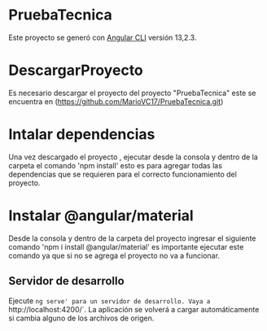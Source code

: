 # PruebaTecnica

Este proyecto se generó con [Angular CLI](https://github.com/angular/angular-cli) versión 13,2.3.

# DescargarProyecto

Es necesario descargar el proyecto del proyecto "PruebaTecnica" este se encuentra en (https://github.com/MarioVC17/PruebaTecnica.git)

# Intalar dependencias 

Una vez descargado el proyecto , ejecutar desde la consola y dentro de la carpeta el comando 'npm install' esto es para agregar todas 
las dependencias que se requieren para el correcto funcionamiento del proyecto.

# Instalar @angular/material

Desde la consola y dentro de la carpeta del proyecto ingresar el siguiente comando 'npm i install @angular/material' es importante ejecutar este
comando ya que si no se agrega el proyecto no va a funcionar.

## Servidor de desarrollo

Ejecute `ng serve' para un servidor de desarrollo. Vaya a `http://localhost:4200/`. La aplicación se volverá a cargar automáticamente si cambia alguno de los archivos de origen.
